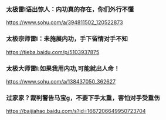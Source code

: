 ### 太极雷l语出惊人：内功真的存在，你们外行不懂
https://www.sohu.com/a/394811502_120522873

### 太极宗师雷l：未施展内功，手下留情对手不知
https://tieba.baidu.com/p/5103937875

### 太极大师雷l:如果我用内功,可能就出人命！
https://www.sohu.com/a/138437050_362627

### 过家家？裁判警告马宝g，不要下手太重，害怕对手受重伤
https://baijiahao.baidu.com/s?id=1667206649950723704
